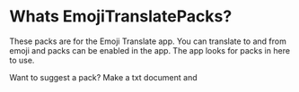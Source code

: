 # Whats EmojiTranslatePacks?

These packs are for the Emoji Translate app. You can translate to and from emoji and packs can be enabled in the app. The app looks for packs in here to use.

Want to suggest a pack? Make a txt document and